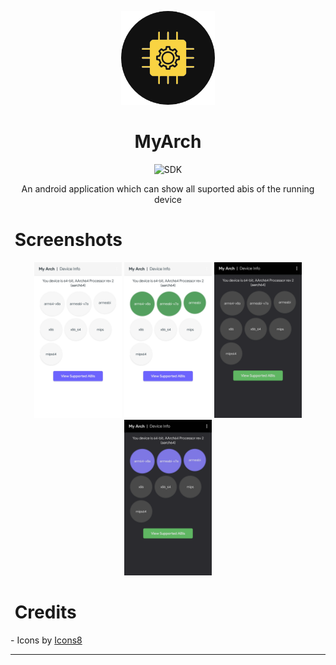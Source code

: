 <p align="center">
    <img height=150 width=150 src="resources/icon.webp"
</p>

<h1 align="center">
  <b>MyArch</b>
</h1>
 <div align="center">
        <img src="https://img.shields.io/badge/Android-5.0%20and%20up-brightgreen?logo=android&logoColor=white" alt="SDK" />
    <p>An android application which can show all suported abis of the running device</p>
</div>
<h1 align="left">
  <b>&nbsp;Screenshots</b>
</h1>
<div align="center">
<a href="resources/screenshot_1.webp"><img width="140" height="249" src="resources/screenshot_1.webp"></a>
<a href="resources/screenshot_2.webp"><img width="140" height="249" src="resources/screenshot_2.webp"></a>
<a href="resources/screenshot_3.webp"><img width="140" height="249" src="resources/screenshot_3.webp"></a>
<a href="resources/screenshot_4.webp"><img width="140" height="249" src="resources/screenshot_4.webp"></a>
</div>
<h1 align="left">
  <b>&nbsp;Credits</b>
</h1>
 - Icons by <a target="_blank" href="https://icons8.com/icon/">Icons8</a>

---
